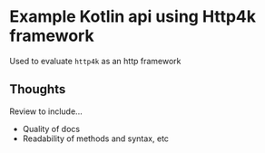 Example Kotlin api using Http4k framework
=========================================

Used to evaluate `http4k` as an http framework


## Thoughts

Review to include...

  - Quality of docs
  - Readability of methods and syntax, etc
